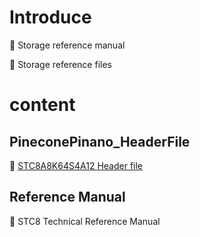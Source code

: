 # Introduce

:pushpin: Storage reference manual

:pushpin: Storage reference files







# content 

## PineconePinano_HeaderFile

:orange_book: [STC8A8K64S4A12 Header file](PineconePinano_HeaderFile/PineconePinano.h)



## Reference Manual

:orange_book: STC8 Technical Reference Manual

